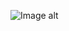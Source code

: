 ![Image alt](file:///Users/svetozara3363/Desktop/Снимок%20экрана%202024-02-18%20в%206.27.38%E2%80%AFPM.png)

